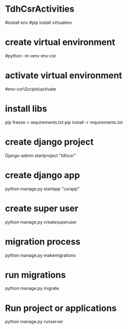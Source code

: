 # TdhCsrActivities

#install env
#pip install virtualenv
# create virtual environment
#python -m venv env-csr

# activate virtual environment
#env-csr\Scripts\activate

# install libs
pip freeze > requirements.txt 
pip install -r requirements.txt

# create django  project
Django-admin startproject "tdhcsr"

# create django app 
python manage.py startapp "csrapp"

# create super user 
python manage.py createsuperuser
# migration process 
python manage.py makemigrations 

# run migrations 
python manage.py migrate 

# Run project or applications
python manage.py runserver
